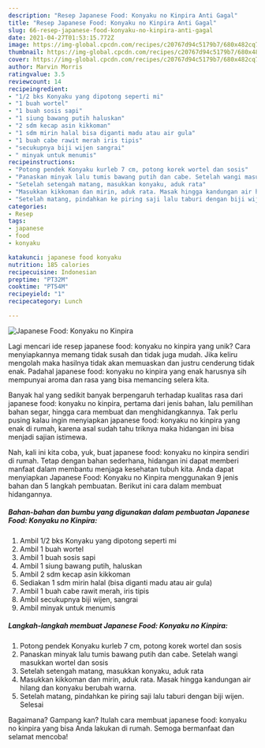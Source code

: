 ```yaml
---
description: "Resep Japanese Food: Konyaku no Kinpira Anti Gagal"
title: "Resep Japanese Food: Konyaku no Kinpira Anti Gagal"
slug: 66-resep-japanese-food-konyaku-no-kinpira-anti-gagal
date: 2021-04-27T01:53:15.772Z
image: https://img-global.cpcdn.com/recipes/c20767d94c5179b7/680x482cq70/japanese-food-konyaku-no-kinpira-foto-resep-utama.jpg
thumbnail: https://img-global.cpcdn.com/recipes/c20767d94c5179b7/680x482cq70/japanese-food-konyaku-no-kinpira-foto-resep-utama.jpg
cover: https://img-global.cpcdn.com/recipes/c20767d94c5179b7/680x482cq70/japanese-food-konyaku-no-kinpira-foto-resep-utama.jpg
author: Marvin Morris
ratingvalue: 3.5
reviewcount: 14
recipeingredient:
- "1/2 bks Konyaku yang dipotong seperti mi"
- "1 buah wortel"
- "1 buah sosis sapi"
- "1 siung bawang putih haluskan"
- "2 sdm kecap asin kikkoman"
- "1 sdm mirin halal bisa diganti madu atau air gula"
- "1 buah cabe rawit merah iris tipis"
- "secukupnya biji wijen sangrai"
- " minyak untuk menumis"
recipeinstructions:
- "Potong pendek Konyaku kurleb 7 cm, potong korek wortel dan sosis"
- "Panaskan minyak lalu tumis bawang putih dan cabe. Setelah wangi masukkan wortel dan sosis"
- "Setelah setengah matang, masukkan konyaku, aduk rata"
- "Masukkan kikkoman dan mirin, aduk rata. Masak hingga kandungan air hilang dan konyaku berubah warna."
- "Setelah matang, pindahkan ke piring saji lalu taburi dengan biji wijen. Selesai"
categories:
- Resep
tags:
- japanese
- food
- konyaku

katakunci: japanese food konyaku 
nutrition: 185 calories
recipecuisine: Indonesian
preptime: "PT32M"
cooktime: "PT54M"
recipeyield: "1"
recipecategory: Lunch

---
```



![Japanese Food: Konyaku no Kinpira](https://img-global.cpcdn.com/recipes/c20767d94c5179b7/680x482cq70/japanese-food-konyaku-no-kinpira-foto-resep-utama.jpg)

Lagi mencari ide resep japanese food: konyaku no kinpira yang unik? Cara menyiapkannya memang tidak susah dan tidak juga mudah. Jika keliru mengolah maka hasilnya tidak akan memuaskan dan justru cenderung tidak enak. Padahal japanese food: konyaku no kinpira yang enak harusnya sih mempunyai aroma dan rasa yang bisa memancing selera kita.

Banyak hal yang sedikit banyak berpengaruh terhadap kualitas rasa dari japanese food: konyaku no kinpira, pertama dari jenis bahan, lalu pemilihan bahan segar, hingga cara membuat dan menghidangkannya. Tak perlu pusing kalau ingin menyiapkan japanese food: konyaku no kinpira yang enak di rumah, karena asal sudah tahu triknya maka hidangan ini bisa menjadi sajian istimewa.




Nah, kali ini kita coba, yuk, buat japanese food: konyaku no kinpira sendiri di rumah. Tetap dengan bahan sederhana, hidangan ini dapat memberi manfaat dalam membantu menjaga kesehatan tubuh kita. Anda dapat menyiapkan Japanese Food: Konyaku no Kinpira menggunakan 9 jenis bahan dan 5 langkah pembuatan. Berikut ini cara dalam membuat hidangannya.

<!--inarticleads1-->

##### Bahan-bahan dan bumbu yang digunakan dalam pembuatan Japanese Food: Konyaku no Kinpira:

1. Ambil 1/2 bks Konyaku yang dipotong seperti mi
1. Ambil 1 buah wortel
1. Ambil 1 buah sosis sapi
1. Ambil 1 siung bawang putih, haluskan
1. Ambil 2 sdm kecap asin kikkoman
1. Sediakan 1 sdm mirin halal (bisa diganti madu atau air gula)
1. Ambil 1 buah cabe rawit merah, iris tipis
1. Ambil secukupnya biji wijen, sangrai
1. Ambil  minyak untuk menumis




<!--inarticleads2-->

##### Langkah-langkah membuat Japanese Food: Konyaku no Kinpira:

1. Potong pendek Konyaku kurleb 7 cm, potong korek wortel dan sosis
1. Panaskan minyak lalu tumis bawang putih dan cabe. Setelah wangi masukkan wortel dan sosis
1. Setelah setengah matang, masukkan konyaku, aduk rata
1. Masukkan kikkoman dan mirin, aduk rata. Masak hingga kandungan air hilang dan konyaku berubah warna.
1. Setelah matang, pindahkan ke piring saji lalu taburi dengan biji wijen. Selesai




Bagaimana? Gampang kan? Itulah cara membuat japanese food: konyaku no kinpira yang bisa Anda lakukan di rumah. Semoga bermanfaat dan selamat mencoba!
